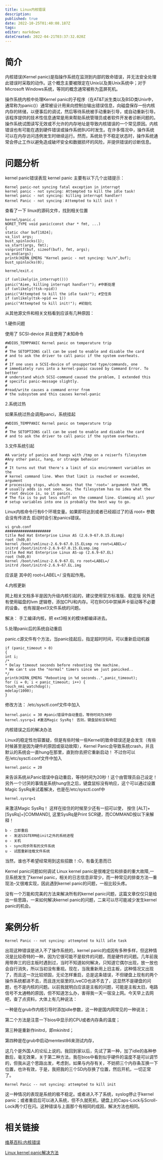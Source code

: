 ```yaml
---
title: Linux内核错误
description: 
published: true
date: 2022-10-25T01:40:08.187Z
tags: 
editor: markdown
dateCreated: 2022-04-21T03:37:32.020Z
---
```


# 简介

内核错误(Kernel panic)是指操作系统在监测到内部的致命错误，并无法安全处理此错误时采取的动作。这个概念主要被限定在Unix以及类Unix系统中；对于Microsoft Windows系统，等同的概念通常被称为蓝屏死机。

操作系统内核中处理Kernel panic的子程序（在AT&T派生类以及BSD类Unix中，通常称为panic()）通常被设计用来向控制台输出错误信息，向磁盘保存一份内核内存的转储，以便事后的调试，然后等待系统被手动重新引导，或自动重新引导。该程序提供的技术性信息通常是用来帮助系统管理员或者软件开发者诊断问题的。
操作系统试图读写无效或不允许的内存地址是导致内核错误的一个常见原因。内核错误也有可能在遇到硬件错误或操作系统BUG时发生。在许多情况中，操作系统可以在内存访问违例发生时继续运行。然而，系统处于不稳定状态时，操作系统通常会停止工作以避免造成破坏安全和数据损坏的风险，并提供错误的诊断信息。

# 问题分析

kernel panic错误表现 kernel panic 主要有以下几个出错提示：

    Kernel panic-not syncing fatal exception in interrupt
    kernel panic - not syncing: Attempted to kill the idle task!
    kernel panic - not syncing: killing interrupt handler!
    Kernel Panic - not syncing：Attempted to kill init !


查看了一下 linux的源码文件，找到相关位置

    kernel/panic.c
    NORET_TYPE void panic(const char * fmt, ...)
    {
    static char buf[1024];
    va_list args;
    bust_spinlocks(1);
    va_start(args, fmt);
    vsnprintf(buf, sizeof(buf), fmt, args);
    va_end(args);
    printk(KERN_EMERG "Kernel panic - not syncing: %s/n",buf);
    bust_spinlocks(0);

    kernel/exit.c

    if (unlikely(in_interrupt()))
    panic("Aiee, killing interrupt handler!"); #中断处理
    if (unlikely(!tsk->pid))
    panic("Attempted to kill the idle task!"); #空任务
    if (unlikely(tsk->pid == 1))
    panic("Attempted to kill init!"); #初始化

从其他源文件和相关文档看到应该有几种原因：

1.硬件问题

使用了 SCSI-device 并且使用了未知命令

    #WDIOS_TEMPPANIC Kernel panic on temperature trip
    # 
    # The SETOPTIONS call can be used to enable and disable the card
    # and to ask the driver to call panic if the system overheats.
    # 
    # If one uses a SCSI-device of unsupported type/commands, one
    # immediately runs into a kernel-panic caused by Command Error. To better
    # understand which SCSI-command caused the problem, I extended this
    # specific panic-message slightly.
    # 
    #read/write causes a command error from
    # the subsystem and this causes kernel-panic

2.系统过热

如果系统过热会调用panci，系统挂起

    #WDIOS_TEMPPANIC Kernel panic on temperature trip
    # 
    # The SETOPTIONS call can be used to enable and disable the card
    # and to ask the driver to call panic if the system overheats.

3.文件系统引起

    #A variety of panics and hangs with /tmp on a reiserfs filesystem
    #Any other panic, hang, or strange behavior
    #
    # It turns out that there's a limit of six environment variables on the
    # kernel command line. When that limit is reached or exceeded, argument
    # processing stops, which means that the 'root=' argument that UML
    # usually adds is not seen. So, the filesystem has no idea what the
    # root device is, so it panics.
    # The fix is to put less stuff on the command line. Glomming all your
    # setup variables into one is probably the best way to go.

Linux内核命令行有6个环境变量。如果即将达到或者已经超过了的话 root= 参数会没有传进去 启动时会引发panics错误。

    vi grub.conf
    #####################
    title Red Hat Enterprise Linux AS (2.6.9-67.0.15.ELsmp)
    root (hd0,0)
    kernel /boot/vmlinuz-2.6.9-67.0.15.ELsmp ro root=LABEL=/
    initrd /boot/initrd-2.6.9-67.0.15.ELsmp.img
    title Red Hat Enterprise Linux AS-up (2.6.9-67.EL)
    root (hd0,0)
    kernel /boot/vmlinuz-2.6.9-67.EL ro root=LABEL=/
    initrd /boot/initrd-2.6.9-67.EL.img

应该是 其中的 root=LABEL=/ 没有起作用。

4.内核更新

网上相关文档多半是因为升级内核引起的，建议使用官方标准版、稳定版 另外还有使用磁盘的lvm 逻辑卷，添加CPU和内存。可在BIOS中禁掉声卡驱动等不必要的设备。
也有报是ext3文件系统的问题。 

解决： 手工编译内核，把 ext3相关的模块都编译进去。

5.处理panic后的系统自动重启

panic.c源文件有个方法，当panic挂起后，指定超时时间，可以重新启动机器

    if (panic_timeout > 0)
    {
    int i;
    /*
    * Delay timeout seconds before rebooting the machine.
    * We can't use the "normal" timers since we just panicked..
    */
    printk(KERN_EMERG "Rebooting in %d seconds..",panic_timeout);
    for (i = 0; i < panic_timeout; i++) {
    touch_nmi_watchdog();
    mdelay(1000);
    }
修改方法： /etc/sysctl.conf文件中加入

    kernel.panic = 30 #panic错误中自动重启，等待时间为30秒
    kernel.sysrq=1 #激活Magic SysRq！ 否则，键盘鼠标没有响应

内核错误之后的解决办法

Linux的稳定性勿容置疑，但是有些时候一些Kernel的致命错误还是会发生（有些时候甚至是因为硬件的原因或驱动故障），Kernel Panic会导致系统crash，并且默认的系统会一直hung在那里，直到你去把它重新启动！ 不过你可以在/etc/sysctl.conf文件中加入

    kernel.panic = 20

来告诉系统从Panic错误中自动重启，等待时间为20秒！这个由管理员自己设定！ 另外一个讨厌的事情是系统hung住之后，键盘鼠标没有响应，这个可以通过设置Magic SysRq来试着解决，也是在/etc/sysctl.conf中

    kernel.sysrq=1

来激活Magic SysRq！ 这样在挂住的时候至少还有一招可以使， 按住 [ALT]+[SysRq]+[COMMAND], 这里SysRq是Print SCR键，而COMMAND按以下来解释！

    b - 立即重启
    e - 发送SIGTERM给init之外的系统进程
    o - 关机
    s - sync同步所有的文件系统
    u - 试图重新挂载文件系统

当然，谁也不希望经常用到这些招数！:O，有备无患而已

Kernel panic问题如何调试 Linux kernel panic是很难定位和排查的重大故障,一旦系统发生了kernel panic，相关的日志信息非常少，而一种常见的排查方法—重现法–又很难实现，因此遇到kernel panic的问题，一般比较头疼。

没有一个万能和完美的方法来解决所有的kernel panic问题，这篇文章仅仅只是给出一些思路，一来如何解决kernel panic的问题，二来可以尽可能减少发生kernel panic的机会。



# 案例分析

    Kernel Panic -- not syncing: attempted to kill idle task

出现这种错误是进入不了操作系统的，kernel panic的成因有多种多样，但这种情况是比较奇特的一种，因为它很可能不是软件的问题，而是硬件的问题。几年前我用带奔三的旧主板时遇到过，当时不知道如何解决，只知道它偶尔出现，放一放也会自行消失，所以当初没有重视。现在，当我重新用上旧主板，这种情况又出现了，而且这一次比较顽固，无论怎样重启，总是这条错误，不但硬盘上现有的两个操作系统都进不去，而且连光驱里的LiveCD也进不去了，这显然不是硬盘的问题，也不是内核的问题。以前我就明白应该是主板的问题，可能是主板太旧，电路信号不太通畅的原因，但不知道怎么办，害得我一天一宿没上网。今天早上去网吧，查了点资料，大体上有几种说法：

一种是在grub作内核引导时添加idle参数，这一种是国内网常见的一种说法；

第二个方法是注意一下bios中显示的CPU或者内存条的温度；

第三种是重新作initrd，即mkinitrd；

第四种是在grub中启动memtest86来测试内存，

这几个是外国人的论坛上说的。我回到家以后，先试了第一种，加了idle的各种参数后，毫无效果，关于第二种方法，我在bios中看到似乎硬件的温度不是可以调节的，但我从这个思路出发，考虑到，如果与内存有关，不妨把三个内存条互换一下位置，也许有效，于是，我把我的三个SD内存换了位置，然后开机，一切正常了。

    Kernel Panic -- not syncing: attempted to kill init

这一种情况的表现是系统的极不稳定。或者进入不了系统，syslog停止于kernel panic；或者重启后可以进入系统，但不久就死机，键盘上的Caps-Lock与Scroll-Lock两个灯在闪。这种错误与上面那个有相同的成因，解决方法也相同。
# 相关链接
[维基百科:内核错误](http://zh.wikipedia.org/wiki/%E5%86%85%E6%A0%B8%E9%94%99%E8%AF%AF#Linux_kernel_oops)

[Linux kernel panic解决方法](http://blog.csdn.net/willand1981/article/details/5663356)